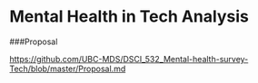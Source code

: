 # Mental Health in Tech Analysis


###Proposal


https://github.com/UBC-MDS/DSCI_532_Mental-health-survey-Tech/blob/master/Proposal.md
